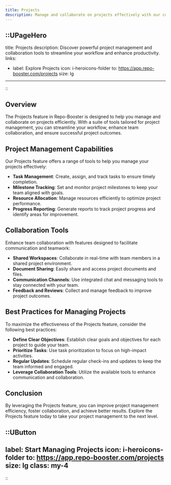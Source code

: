 ```yaml
---
title: Projects
description: Manage and collaborate on projects effectively with our comprehensive project management tools.
---
```


::UPageHero
---
title: Projects
description: Discover powerful project management and collaboration tools to streamline your workflow and enhance productivity.
links:
  - label: Explore Projects
    icon: i-heroicons-folder
    to: https://app.repo-booster.com/projects
    size: lg
---
::

## Overview

The Projects feature in Repo-Booster is designed to help you manage and collaborate on projects efficiently. With a suite of tools tailored for project management, you can streamline your workflow, enhance team collaboration, and ensure successful project outcomes.

## Project Management Capabilities

Our Projects feature offers a range of tools to help you manage your projects effectively:

- **Task Management**: Create, assign, and track tasks to ensure timely completion.
- **Milestone Tracking**: Set and monitor project milestones to keep your team aligned with goals.
- **Resource Allocation**: Manage resources efficiently to optimize project performance.
- **Progress Reporting**: Generate reports to track project progress and identify areas for improvement.

## Collaboration Tools

Enhance team collaboration with features designed to facilitate communication and teamwork:

- **Shared Workspaces**: Collaborate in real-time with team members in a shared project environment.
- **Document Sharing**: Easily share and access project documents and files.
- **Communication Channels**: Use integrated chat and messaging tools to stay connected with your team.
- **Feedback and Reviews**: Collect and manage feedback to improve project outcomes.

## Best Practices for Managing Projects

To maximize the effectiveness of the Projects feature, consider the following best practices:

- **Define Clear Objectives**: Establish clear goals and objectives for each project to guide your team.
- **Prioritize Tasks**: Use task prioritization to focus on high-impact activities.
- **Regular Updates**: Schedule regular check-ins and updates to keep the team informed and engaged.
- **Leverage Collaboration Tools**: Utilize the available tools to enhance communication and collaboration.

## Conclusion

By leveraging the Projects feature, you can improve project management efficiency, foster collaboration, and achieve better results. Explore the Projects feature today to take your project management to the next level.

::UButton
---
label: Start Managing Projects
icon: i-heroicons-folder
to: https://app.repo-booster.com/projects
size: lg
class: my-4
---
::
